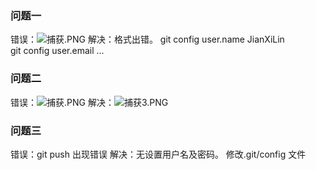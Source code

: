 ### 问题一
错误：![捕获.PNG](0)
解决：格式出错。
	git config user.name JianXiLin  
	git config user.email ...  

### 问题二
错误：![捕获.PNG](1)
解决：![捕获3.PNG](2)

### 问题三
错误：git push 出现错误
解决：无设置用户名及密码。
	修改.git/config 文件
	